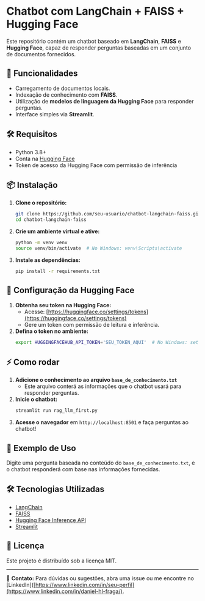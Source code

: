# Chatbot com LangChain + FAISS + Hugging Face

Este repositório contém um chatbot baseado em **LangChain**, **FAISS** e **Hugging Face**, capaz de responder perguntas baseadas em um conjunto de documentos fornecidos.

## 🚀 Funcionalidades
- Carregamento de documentos locais.
- Indexação de conhecimento com **FAISS**.
- Utilização de **modelos de linguagem da Hugging Face** para responder perguntas.
- Interface simples via **Streamlit**.

## 🛠️ Requisitos
- Python 3.8+
- Conta na [Hugging Face](https://huggingface.co/)
- Token de acesso da Hugging Face com permissão de inferência

## 📦 Instalação

1. **Clone o repositório:**
   ```bash
   git clone https://github.com/seu-usuario/chatbot-langchain-faiss.git
   cd chatbot-langchain-faiss
   ```
2. **Crie um ambiente virtual e ative:**
   ```bash
   python -m venv venv
   source venv/bin/activate  # No Windows: venv\Scripts\activate
   ```
3. **Instale as dependências:**
   ```bash
   pip install -r requirements.txt
   ```

## 🔑 Configuração da Hugging Face
1. **Obtenha seu token na Hugging Face:**
   - Acesse: [https://huggingface.co/settings/tokens](https://huggingface.co/settings/tokens)
   - Gere um token com permissão de leitura e inferência.
2. **Defina o token no ambiente:**
   ```bash
   export HUGGINGFACEHUB_API_TOKEN='SEU_TOKEN_AQUI'  # No Windows: set HUGGINGFACEHUB_API_TOKEN=SEU_TOKEN_AQUI
   ```

## ⚡ Como rodar
1. **Adicione o conhecimento ao arquivo `base_de_conhecimento.txt`**
   - Este arquivo conterá as informações que o chatbot usará para responder perguntas.
2. **Inicie o chatbot:**
   ```bash
   streamlit run rag_llm_first.py
   ```
3. **Acesse o navegador** em `http://localhost:8501` e faça perguntas ao chatbot!

## 📝 Exemplo de Uso
Digite uma pergunta baseada no conteúdo do `base_de_conhecimento.txt`, e o chatbot responderá com base nas informações fornecidas.

## 🛠️ Tecnologias Utilizadas
- [LangChain](https://python.langchain.com/)
- [FAISS](https://github.com/facebookresearch/faiss)
- [Hugging Face Inference API](https://huggingface.co/docs/api-inference/)
- [Streamlit](https://streamlit.io/)

## 📜 Licença
Este projeto é distribuído sob a licença MIT.

---
🔗 **Contato:** Para dúvidas ou sugestões, abra uma issue ou me encontre no [LinkedIn]([https://www.linkedin.com/in/seu-perfil](https://www.linkedin.com/in/daniel-hl-fraga/).

